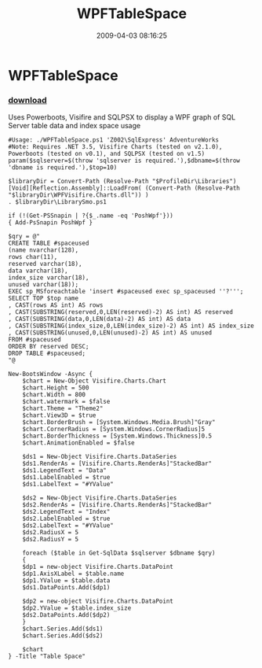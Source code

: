 ﻿---
pid:            994
parent:         0
children:       
poster:         Chad Miller
title:          WPFTableSpace
date:           2009-04-03 08:16:25
description:    Uses Powerboots, Visifire and SQLPSX to display a WPF graph of SQL Server table data and index space usage
format:         posh
---

# WPFTableSpace

### [download](994.ps1)  

Uses Powerboots, Visifire and SQLPSX to display a WPF graph of SQL Server table data and index space usage

```posh
#Usage: ./WPFTableSpace.ps1 'Z002\SqlExpress' AdventureWorks
#Note: Requires .NET 3.5, Visifire Charts (tested on v2.1.0), Powerboots (tested on v0.1), and SQLPSX (tested on v1.5)
param($sqlserver=$(throw 'sqlserver is required.'),$dbname=$(throw 'dbname is required.'),$top=10)

$libraryDir = Convert-Path (Resolve-Path "$ProfileDir\Libraries")
[Void][Reflection.Assembly]::LoadFrom( (Convert-Path (Resolve-Path "$libraryDir\WPFVisifire.Charts.dll")) )
. $libraryDir\LibrarySmo.ps1

if (!(Get-PSSnapin | ?{$_.name -eq 'PoshWpf'}))
{ Add-PsSnapin PoshWpf }

$qry = @"
CREATE TABLE #spaceused
(name nvarchar(128),
rows char(11),
reserved varchar(18),
data varchar(18),
index_size varchar(18),
unused varchar(18));
EXEC sp_MSforeachtable 'insert #spaceused exec sp_spaceused ''?''';
SELECT TOP $top name
, CAST(rows AS int) AS rows
, CAST(SUBSTRING(reserved,0,LEN(reserved)-2) AS int) AS reserved
, CAST(SUBSTRING(data,0,LEN(data)-2) AS int) AS data
, CAST(SUBSTRING(index_size,0,LEN(index_size)-2) AS int) AS index_size
, CAST(SUBSTRING(unused,0,LEN(unused)-2) AS int) AS unused
FROM #spaceused
ORDER BY reserved DESC;
DROP TABLE #spaceused;
"@

New-BootsWindow -Async {
    $chart = New-Object Visifire.Charts.Chart
    $chart.Height = 500 
    $chart.Width = 800 
    $chart.watermark = $false
    $chart.Theme = "Theme2"
    $chart.View3D = $true
    $chart.BorderBrush = [System.Windows.Media.Brush]"Gray"
    $chart.CornerRadius = [System.Windows.CornerRadius]5
    $chart.BorderThickness = [System.Windows.Thickness]0.5
    $chart.AnimationEnabled = $false

    $ds1 = New-Object Visifire.Charts.DataSeries
    $ds1.RenderAs = [Visifire.Charts.RenderAs]"StackedBar"
    $ds1.LegendText = "Data"
    $ds1.LabelEnabled = $true
    $ds1.LabelText = "#YValue"

    $ds2 = New-Object Visifire.Charts.DataSeries
    $ds2.RenderAs = [Visifire.Charts.RenderAs]"StackedBar"
    $ds2.LegendText = "Index"
    $ds2.LabelEnabled = $true
    $ds2.LabelText = "#YValue"
    $ds2.RadiusX = 5
    $ds2.RadiusY = 5
 
    foreach ($table in Get-SqlData $sqlserver $dbname $qry)
    {
    $dp1 = new-object Visifire.Charts.DataPoint
    $dp1.AxisXLabel = $table.name
    $dp1.YValue = $table.data
    $ds1.DataPoints.Add($dp1)

    $dp2 = new-object Visifire.Charts.DataPoint
    $dp2.YValue = $table.index_size
    $ds2.DataPoints.Add($dp2)
    }   
    $chart.Series.Add($ds1)
    $chart.Series.Add($ds2)

    $chart
} -Title "Table Space"
```
